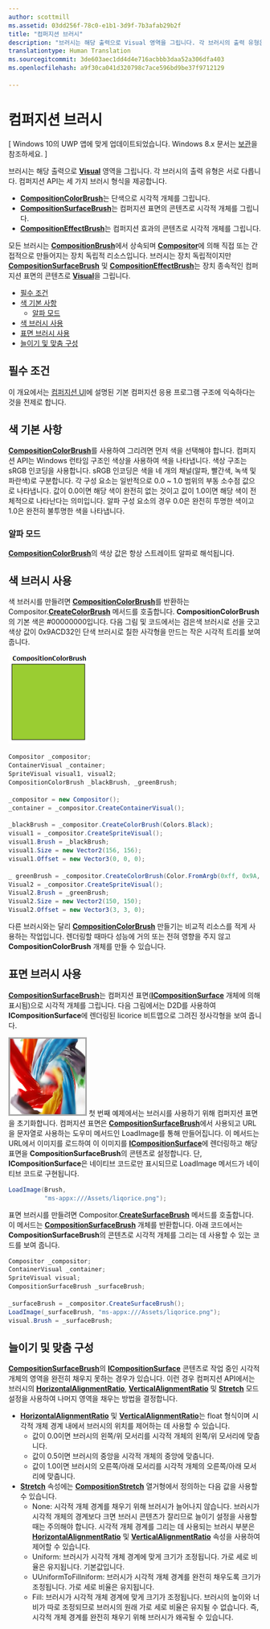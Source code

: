 ```yaml
---
author: scottmill
ms.assetid: 03dd256f-78c0-e1b1-3d9f-7b3afab29b2f
title: "컴퍼지션 브러시"
description: "브러시는 해당 출력으로 Visual 영역을 그립니다. 각 브러시의 출력 유형은 서로 다릅니다."
translationtype: Human Translation
ms.sourcegitcommit: 3de603aec1dd4d4e716acbbb3daa52a306dfa403
ms.openlocfilehash: a9f30ca041d320798c7ace596bd9be37f9712129

---
```

# 컴퍼지션 브러시

\[ Windows 10의 UWP 앱에 맞게 업데이트되었습니다. Windows 8.x 문서는 [보관](http://go.microsoft.com/fwlink/p/?linkid=619132)을 참조하세요. \]

브러시는 해당 출력으로 [**Visual**](https://msdn.microsoft.com/library/windows/apps/Dn706858) 영역을 그립니다. 각 브러시의 출력 유형은 서로 다릅니다. 컴퍼지션 API는 세 가지 브러시 형식을 제공합니다.

-   [**CompositionColorBrush**](https://msdn.microsoft.com/library/windows/apps/Mt589399)는 단색으로 시각적 개체를 그립니다.
-   [**CompositionSurfaceBrush**](https://msdn.microsoft.com/library/windows/apps/Mt589415)는 컴퍼지션 표면의 콘텐츠로 시각적 개체를 그립니다.
-   [**CompositionEffectBrush**](https://msdn.microsoft.com/library/windows/apps/Mt589406)는 컴퍼지션 효과의 콘텐츠로 시각적 개체를 그립니다.

모든 브러시는 [**CompositionBrush**](https://msdn.microsoft.com/library/windows/apps/Mt589398)에서 상속되며 [**Compositor**](https://msdn.microsoft.com/library/windows/apps/Dn706789)에 의해 직접 또는 간접적으로 만들어지는 장치 독립적 리소스입니다. 브러시는 장치 독립적이지만 [**CompositionSurfaceBrush**](https://msdn.microsoft.com/library/windows/apps/Mt589415) 및 [**CompositionEffectBrush**](https://msdn.microsoft.com/library/windows/apps/Mt589406)는 장치 종속적인 컴퍼지션 표면의 콘텐츠로 [**Visual**](https://msdn.microsoft.com/library/windows/apps/Dn706858)을 그립니다.

-   [필수 조건](./composition-brushes.md#prerequisites)
-   [색 기본 사항](./composition-brushes.md#color-basics)
    -   [알파 모드](./composition-brushes.md#alpha-modes)
-   [색 브러시 사용](./composition-brushes.md#using-color-brush)
-   [표면 브러시 사용](./composition-brushes.md#using-surface-brush)
-   [늘이기 및 맞춤 구성](./composition-brushes.md#configuring-stretch-and-alignment)

## 필수 조건

이 개요에서는 [컴퍼지션 UI](visual-layer.md)에 설명된 기본 컴퍼지션 응용 프로그램 구조에 익숙하다는 것을 전제로 합니다.

## 색 기본 사항

[**CompositionColorBrush**](https://msdn.microsoft.com/library/windows/apps/Mt589399)를 사용하여 그리려면 먼저 색을 선택해야 합니다. 컴퍼지션 API는 Windows 런타임 구조인 색상을 사용하여 색을 나타냅니다. 색상 구조는 sRGB 인코딩을 사용합니다. sRGB 인코딩은 색을 네 개의 채널(알파, 빨간색, 녹색 및 파란색)로 구분합니다. 각 구성 요소는 일반적으로 0.0 ~ 1.0 범위의 부동 소수점 값으로 나타냅니다. 값이 0.0이면 해당 색이 완전히 없는 것이고 값이 1.0이면 해당 색이 전체적으로 나타난다는 의미입니다. 알파 구성 요소의 경우 0.0은 완전히 투명한 색이고 1.0은 완전히 불투명한 색을 나타냅니다.

### 알파 모드

[**CompositionColorBrush**](https://msdn.microsoft.com/library/windows/apps/Mt589399)의 색상 값은 항상 스트레이트 알파로 해석됩니다.

## 색 브러시 사용

색 브러시를 만들려면 [**CompositionColorBrush**](https://msdn.microsoft.com/library/windows/apps/Mt589399)를 반환하는 Compositor.[**CreateColorBrush**](https://msdn.microsoft.com/library/windows/apps/windows.ui.composition.compositor.createcolorbrush.aspx) 메서드를 호출합니다. **CompositionColorBrush**의 기본 색은 \#00000000입니다. 다음 그림 및 코드에서는 검은색 브러시로 선을 긋고 색상 값이 0x9ACD32인 단색 브러시로 칠한 사각형을 만드는 작은 시각적 트리를 보여 줍니다.

![CompositionColorBrush](images/composition-compositioncolorbrush.png)
```cs
Compositor _compositor;
ContainerVisual _container;
SpriteVisual visual1, visual2;
CompositionColorBrush _blackBrush, _greenBrush; 

_compositor = new Compositor();
_container = _compositor.CreateContainerVisual();

_blackBrush = _compositor.CreateColorBrush(Colors.Black);
visual1 = _compositor.CreateSpriteVisual();
visual1.Brush = _blackBrush;
visual1.Size = new Vector2(156, 156);
visual1.Offset = new Vector3(0, 0, 0);

_ greenBrush = _compositor.CreateColorBrush(Color.FromArgb(0xff, 0x9A, 0xCD, 0x32));
Visual2 = _compositor.CreateSpriteVisual();
Visual2.Brush = _greenBrush;
Visual2.Size = new Vector2(150, 150);
Visual2.Offset = new Vector3(3, 3, 0);
```

다른 브러시와는 달리 [**CompositionColorBrush**](https://msdn.microsoft.com/library/windows/apps/Mt589399) 만들기는 비교적 리소스를 적게 사용하는 작업입니다. 렌더링할 때마다 성능에 거의 또는 전혀 영향을 주지 않고 **CompositionColorBrush** 개체를 만들 수 있습니다.

## 표면 브러시 사용

[**CompositionSurfaceBrush**](https://msdn.microsoft.com/library/windows/apps/Mt589415)는 컴퍼지션 표면([**ICompositionSurface**](https://msdn.microsoft.com/library/windows/apps/Dn706819) 개체에 의해 표시됨)으로 시각적 개체를 그립니다. 다음 그림에서는 D2D를 사용하여 **ICompositionSurface**에 렌더링된 licorice 비트맵으로 그려진 정사각형을 보여 줍니다.

![CompositionSurfaceBrush](images/composition-compositionsurfacebrush.png) 첫 번째 예제에서는 브러시를 사용하기 위해 컴퍼지션 표면을 초기화합니다. 컴퍼지션 표면은 [**CompositionSurfaceBrush**](https://msdn.microsoft.com/library/windows/apps/Mt589415)에서 사용되고 URL을 문자열로 사용하는 도우미 메서드인 LoadImage를 통해 만들어집니다. 이 메서드는 URL에서 이미지를 로드하여 이 이미지를 [**ICompositionSurface**](https://msdn.microsoft.com/library/windows/apps/Dn706819)에 렌더링하고 해당 표면을 **CompositionSurfaceBrush**의 콘텐츠로 설정합니다. 단, **ICompositionSurface**은 네이티브 코드로만 표시되므로 LoadImage 메서드가 네이티브 코드로 구현됩니다.

```cs
LoadImage(Brush,
          "ms-appx:///Assets/liqorice.png");
```

표면 브러시를 만들려면 Compositor.[**CreateSurfaceBrush**](https://msdn.microsoft.com/library/windows/apps/windows.ui.composition.compositor.createsurfacebrush.aspx) 메서드를 호출합니다. 이 메서드는 [**CompositionSurfaceBrush**](https://msdn.microsoft.com/library/windows/apps/Mt589415) 개체를 반환합니다. 아래 코드에서는 **CompositionSurfaceBrush**의 콘텐츠로 시각적 개체를 그리는 데 사용할 수 있는 코드를 보여 줍니다.

```cs
Compositor _compositor;
ContainerVisual _container;
SpriteVisual visual;
CompositionSurfaceBrush _surfaceBrush;

_surfaceBrush = _compositor.CreateSurfaceBrush();
LoadImage(_surfaceBrush, "ms-appx:///Assets/liqorice.png");
visual.Brush = _surfaceBrush;
```

## 늘이기 및 맞춤 구성

[**CompositionSurfaceBrush**](https://msdn.microsoft.com/library/windows/apps/Mt589415)의 [**ICompositionSurface**](https://msdn.microsoft.com/library/windows/apps/Dn706819) 콘텐츠로 작업 중인 시각적 개체의 영역을 완전히 채우지 못하는 경우가 있습니다. 이런 경우 컴퍼지션 API에서는 브러시의 [**HorizontalAlignmentRatio**](https://msdn.microsoft.com/library/windows/apps/windows.ui.composition.compositionsurfacebrush.horizontalalignmentratio.aspx), [**VerticalAlignmentRatio**](https://msdn.microsoft.com/library/windows/apps/windows.ui.composition.compositionsurfacebrush.verticalalignmentratio) 및 [**Stretch**](https://msdn.microsoft.com/library/windows/apps/windows.ui.composition.compositionsurfacebrush.stretch) 모드 설정을 사용하여 나머지 영역을 채우는 방법을 결정합니다.

-   [**HorizontalAlignmentRatio**](https://msdn.microsoft.com/library/windows/apps/windows.ui.composition.compositionsurfacebrush.horizontalalignmentratio.aspx) 및 [**VerticalAlignmentRatio**](https://msdn.microsoft.com/library/windows/apps/windows.ui.composition.compositionsurfacebrush.verticalalignmentratio)는 float 형식이며 시각적 개체 경계 내에서 브러시의 위치를 제어하는 데 사용할 수 있습니다.
    -   값이 0.0이면 브러시의 왼쪽/위 모서리를 시각적 개체의 왼쪽/위 모서리에 맞춥니다.
    -   값이 0.5이면 브러시의 중앙을 시각적 개체의 중앙에 맞춥니다.
    -   값이 1.0이면 브러시의 오른쪽/아래 모서리를 시각적 개체의 오른쪽/아래 모서리에 맞춥니다.
-   [**Stretch**](https://msdn.microsoft.com/library/windows/apps/windows.ui.composition.compositionsurfacebrush.stretch) 속성에는 [**CompositionStretch**](https://msdn.microsoft.com/library/windows/apps/Dn706786) 열거형에서 정의하는 다음 값을 사용할 수 있습니다.
    -   None: 시각적 개체 경계를 채우기 위해 브러시가 늘어나지 않습니다. 브러시가 시각적 개체의 경계보다 크면 브러시 콘텐츠가 잘리므로 늘이기 설정을 사용할 때는 주의해야 합니다. 시각적 개체 경계를 그리는 데 사용되는 브러시 부분은 [**HorizontalAlignmentRatio**](https://msdn.microsoft.com/library/windows/apps/windows.ui.composition.compositionsurfacebrush.horizontalalignmentratio.aspx) 및 [**VerticalAlignmentRatio**](https://msdn.microsoft.com/library/windows/apps/windows.ui.composition.compositionsurfacebrush.verticalalignmentratio) 속성을 사용하여 제어할 수 있습니다.
    -   Uniform: 브러시가 시각적 개체 경계에 맞게 크기가 조정됩니다. 가로 세로 비율은 유지됩니다. 기본값입니다.
    -   UUniformToFillniform: 브러시가 시각적 개체 경계를 완전히 채우도록 크기가 조정됩니다. 가로 세로 비율은 유지됩니다.
    -   Fill: 브러시가 시각적 개체 경계에 맞게 크기가 조정됩니다. 브러시의 높이와 너비가 따로 조정되므로 브러시의 원래 가로 세로 비율은 유지될 수 없습니다. 즉, 시각적 개체 경계를 완전히 채우기 위해 브러시가 왜곡될 수 있습니다.

 

 







<!--HONumber=Jul16_HO2-->



